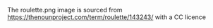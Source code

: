 The roulette.png image is sourced from https://thenounproject.com/term/roulette/143243/ with a CC licence